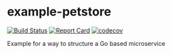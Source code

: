 # example-petstore

[![Build Status](https://github.com/kyuff/example-petstore/actions/workflows/go.yml/badge.svg?branch=main)](https://github.com/kyuff/example-petstore/actions/workflows/go.yml)
[![Report Card](https://goreportcard.com/badge/github.com/kyuff/example-petstore)](https://goreportcard.com/report/github.com/kyuff/example-petstore/)
[![codecov](https://codecov.io/gh/kyuff/example-petstore/graph/badge.svg?token=GA4GSQCLZE)](https://codecov.io/gh/kyuff/example-petstore)

Example for a way to structure a Go based microservice
